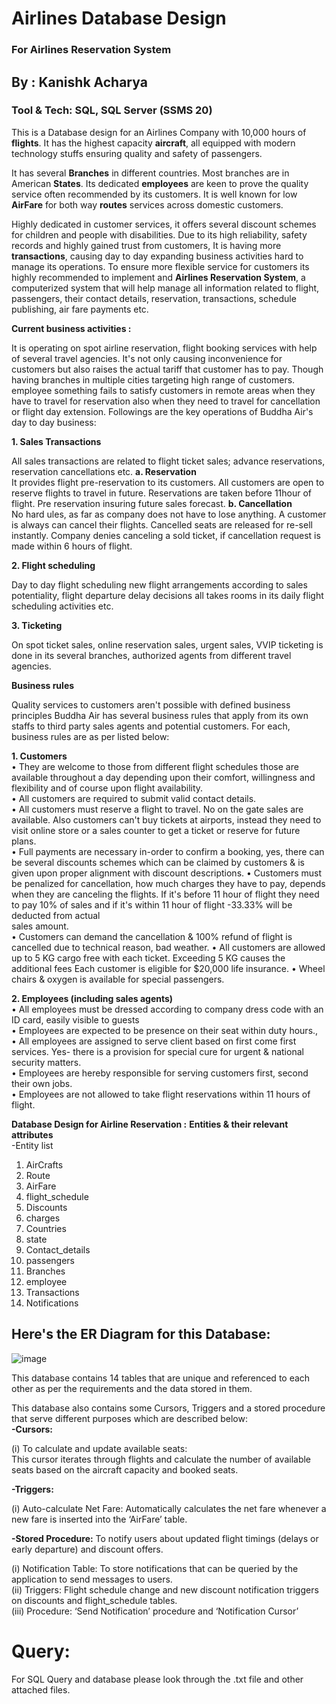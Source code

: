 # Airlines Database Design 
### For Airlines Reservation System 
## By : Kanishk Acharya 

### Tool & Tech: SQL, SQL Server (SSMS 20)

This is a Database design for an Airlines Company with 10,000 hours of **flights**. It has the highest capacity **aircraft**, all equipped with modern technology stuffs ensuring quality and safety of passengers.

It has several **Branches** in different countries. Most branches are in American **States**. Its dedicated **employees** are keen to prove the quality service often recommended by its customers. It is well known for low **AirFare** for both way **routes** services across domestic customers.
  
Highly dedicated in customer services, it offers several discount schemes for children and people with disabilities. Due to its high reliability, safety records and highly gained trust from customers, It is having more **transactions**, causing day to day expanding business activities hard to manage its operations. To ensure more flexible service for customers its highly recommended to implement and **Airlines Reservation System**, a computerized system that will help manage all information related to flight, passengers, their contact details, reservation, transactions, schedule publishing, air fare payments etc.  

**Current business activities :**

It is operating on spot airline reservation, flight booking services with help of several travel agencies. It's not only causing inconvenience for customers but also raises the actual tariff that customer has to pay. Though having branches in multiple cities targeting high range of customers. employee something fails to satisfy customers in remote areas when they have to travel for reservation also when they need to travel for cancellation or flight day extension. Followings are 
the key operations of Buddha Air's day to day business: 

**1. Sales Transactions**

All sales transactions are related to flight ticket sales; advance reservations, reservation cancellations etc. 
**a. Reservation**  
It provides flight pre-reservation to its customers. All customers are open to reserve flights to travel in future. Reservations are taken before 11hour of flight. Pre
reservation insuring future sales forecast. 
**b. Cancellation**  
No hard ules, as far as company does not have to lose anything. A customer is always can cancel their flights. Cancelled seats are released for re-sell instantly. 
Company denies canceling a sold ticket, if cancellation request is made within 6 hours of flight. 

**2. Flight scheduling**  

Day to day flight scheduling new flight arrangements according to sales potentiality, flight departure delay decisions all takes rooms in its daily flight scheduling activities etc. 

**3. Ticketing**

On spot ticket sales, online reservation sales, urgent sales, VVIP ticketing is done in its several branches, authorized agents from different travel agencies. 

**Business rules** 

Quality services to customers aren't possible with defined business principles Buddha Air has several business rules that apply from its own staffs to third party sales agents and potential customers. For each, business rules are as per listed below: 

**1. Customers**  
• They are welcome to those from different flight schedules those are available throughout a  day depending upon their comfort, willingness and flexibility and of course upon flight availability.  
• All customers are required to submit valid contact details.  
• All customers must reserve a flight to travel. No on the gate sales are available. Also  customers can't buy tickets at airports, instead they need to visit online store or a sales counter to get a ticket or reserve for future plans.  
• Full payments are necessary in-order to confirm a booking, yes, there can be several discounts schemes which can be claimed by customers & is given upon proper alignment with discount descriptions. 
• Customers must be penalized for cancellation, how much charges they have to pay, depends when they are canceling the flights. If it's before 11 hour of flight they need to pay 10% of sales and if it's within 11 hour of flight -33.33% will be deducted from actual   
sales amount.  
• Customers can demand the cancellation & 100% refund of flight is cancelled due to technical reason, bad weather. 
• All customers are allowed up to 5 KG cargo free with each ticket. Exceeding 5 KG causes the additional fees Each customer is eligible for $20,000 life insurance. 
• Wheel chairs & oxygen is available for special passengers. 

**2. Employees (including sales agents)**  
• All employees must be dressed according to company dress code with an ID card, easily visible to guests  
• Employees are expected to be presence on their seat within duty hours.,  
• All employees are assigned to serve client based on first come first services. Yes- there is a provision for special cure for urgent & national security matters.  
• Employees are hereby responsible for serving customers first, second their own jobs.  
• Employees are not allowed to take flight reservations within 11 hours of flight.

**Database Design for Airline Reservation :**
**Entities & their relevant attributes**  
-Entity list
1) AirCrafts 
2) Route 
3) AirFare 
4) flight_schedule 
5) Discounts 
6) charges 
7) Countries 
8) state 
9) Contact_details 
10) passengers 
11) Branches 
12) employee 
13) Transactions 
14) Notifications

## Here's the ER Diagram for this Database: 
![image](https://github.com/user-attachments/assets/abed45e1-539f-486c-bb64-366c27b037f8)



This database contains 14 tables that are unique and referenced to each other as per the requirements and the data stored in them.  

This database also contains some Cursors, Triggers and a stored procedure that serve different purposes which are described below:  
**-Cursors:** 

(i) To calculate and update available seats:  
This cursor iterates through flights and calculate the number of available seats based on the aircraft capacity and booked seats. 

**-Triggers:**  

(i) Auto-calculate Net Fare: 
Automatically calculates the net fare whenever a new fare is inserted into the ‘AirFare’ table. 

**-Stored Procedure:** 
To notify users about updated flight timings (delays or early departure) and discount offers.  

(i) Notification Table: To store notifications that can be queried by the application to send messages to users.  
(ii) Triggers: Flight schedule change and new discount notification triggers on discounts and flight_schedule tables.  
(iii) Procedure: ‘Send Notification’  procedure and ‘Notification Cursor’


# Query: 
For SQL Query and database please look through the .txt file and other attached files.
